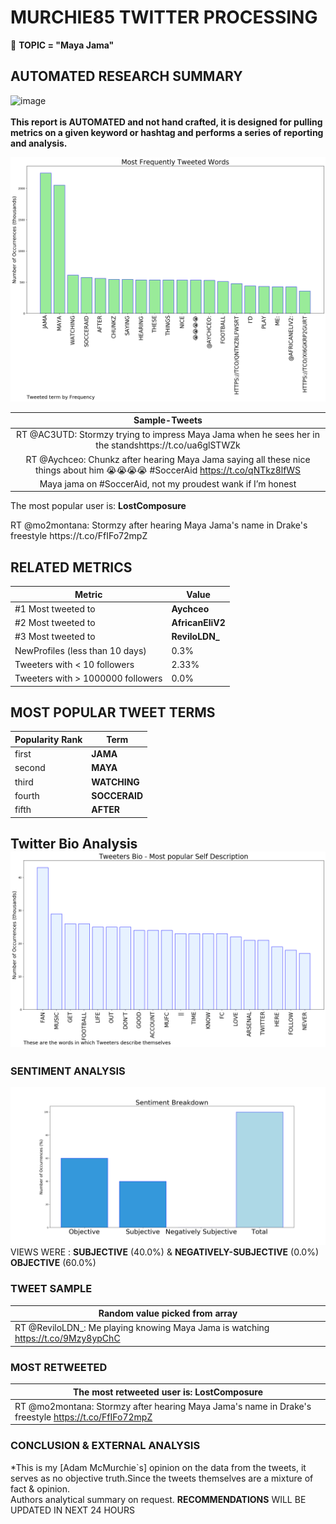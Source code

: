 # MURCHIE85 TWITTER PROCESSING 
&#x1F34E; **TOPIC = "Maya Jama"**

## AUTOMATED RESEARCH SUMMARY

![image](https://marketingplatform.google.com/about/static/images/gmp/analytics-smb-benefit.jpg)
<br></br>
<b> This report is AUTOMATED and not hand crafted, it is designed for pulling metrics on a given keyword or hashtag and performs a series of reporting and analysis.</b>



![image](TWEETS.png)



|                **Sample-Tweets**        |
| :-------------: |
| RT @AC3UTD: Stormzy trying to impress Maya Jama when he sees her in the standshttps://t.co/ua6glSTWZk |
| RT @Aychceo: Chunkz after hearing Maya Jama saying all these nice things about him 😭😭😭😭 #SoccerAid https://t.co/qNTkz8lfWS |
| Maya jama on #SoccerAid, not my proudest wank if I’m honest |

The most popular user is: **LostComposure**
<div class="alert alert-block alert-danger"> RT @mo2montana: Stormzy after hearing Maya Jama's name in Drake's freestyle https://t.co/FfIFo72mpZ</div>

## RELATED METRICS<br>
| Metric | Value |
| ------------- | ------------- |
| #1 Most tweeted to  | **Aychceo** |
| #2 Most tweeted to  | **AfricanEliV2** |
| #3 Most tweeted to  | **ReviloLDN_** |
| NewProfiles (less than 10 days) | 0.3%  |
| Tweeters with < 10 followers  | 2.33%|
| Tweeters with > 1000000 followers  | 0.0%  |



## MOST POPULAR TWEET TERMS 


| Popularity Rank  | Term |
| ------------- | ------------- |
| first  | **JAMA**  |
| second  | **MAYA**  |
| third  | **WATCHING** |
| fourth  | **SOCCERAID**  |
| fifth  | **AFTER**  |


## Twitter Bio Analysis![image](BIO.png)
### SENTIMENT ANALYSIS
![image](sentiment.png)
VIEWS WERE : **SUBJECTIVE**  (40.0%) & **NEGATIVELY-SUBJECTIVE** (0.0%) **OBJECTIVE** (60.0%)

### TWEET SAMPLE 
| Random value picked from array |
| ------------- |
|RT @ReviloLDN_: Me playing knowing Maya Jama is watching https://t.co/9Mzy8ypChC |

### MOST RETWEETED 

| The most retweeted user is: **LostComposure**  |
| ------------- |
| RT @mo2montana: Stormzy after hearing Maya Jama's name in Drake's freestyle https://t.co/FfIFo72mpZ |

### CONCLUSION & EXTERNAL ANALYSIS

*This is my [Adam McMurchie`s] opinion on the data from the tweets, it serves as no objective truth.Since the tweets themselves are a mixture of fact & opinion.<br>
Authors analytical summary on request.
**RECOMMENDATIONS** WILL BE UPDATED IN NEXT  24 HOURS <br>